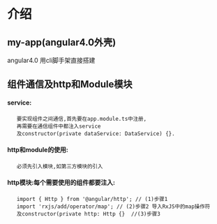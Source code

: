 # 介绍

## my-app(angular4.0外壳)
angular4.0  用cli脚手架直接搭建

## 组件通信及http和Module模块

  #### service:
  ```file
     要实现组件之间通信,首先要在app.module.ts中注册,
     再需要在通信组件中都注入service
     及constructor(private dataService: DataService) {}.
  ```

 #### http和module的使用:
 ```file
    必须先引入模块,如第三方模块的引入
  ```

 #### http模块:每个需要使用的组件都要注入:
 ```file
    import { Http } from '@angular/http'; // (1)步骤1
    import 'rxjs/add/operator/map'; // (2)步骤2 导入RxJS中的map操作符
    及constructor(private http: Http {}  //(3)步骤3

 ```



